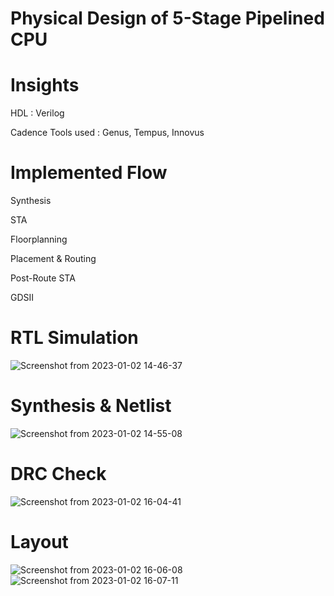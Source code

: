 # Physical Design of 5-Stage Pipelined CPU

# Insights

HDL : Verilog

Cadence Tools used : Genus, Tempus, Innovus

# Implemented Flow

Synthesis

STA

Floorplanning

Placement & Routing

Post-Route STA

GDSII

# RTL Simulation
![Screenshot from 2023-01-02 14-46-37](https://user-images.githubusercontent.com/100372947/210395721-4516d978-1842-4208-af5d-a05b60c396f3.png)

# Synthesis & Netlist
![Screenshot from 2023-01-02 14-55-08](https://user-images.githubusercontent.com/100372947/210395798-84b54847-b4b4-437c-89e1-d12b76e53458.png)

# DRC Check
![Screenshot from 2023-01-02 16-04-41](https://user-images.githubusercontent.com/100372947/210395899-bbac5a85-190f-43a6-884d-a2431f700f90.png)

# Layout
![Screenshot from 2023-01-02 16-06-08](https://user-images.githubusercontent.com/100372947/210396028-998ed705-b6a8-4c9e-8a05-8e6fa44ad09c.png)
![Screenshot from 2023-01-02 16-07-11](https://user-images.githubusercontent.com/100372947/210396444-09ec092f-fc5f-4393-a2e4-d8b7b95cadcb.png)
